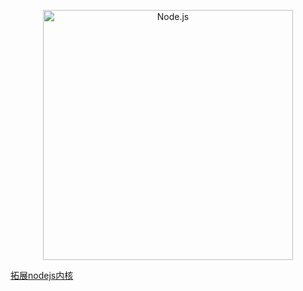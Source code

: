 <p align="center">
  <a href="https://nodejs.org/">
    <img
      alt="Node.js"
      src="https://nodejs.org/static/images/logo-light.svg"
      width="400"
    />
  </a>
</p>

<a href="https://mp.weixin.qq.com/s?__biz=MzUyNDE2OTAwNw==&mid=2247484717&idx=1&sn=a3bcc05c6553f5b40251211401d875ba&chksm=fa303f6dcd47b67bc4cb77ffce8d05f7f4045bef54cf60c5f3bc7429d6825f592d8b33c97578&token=427887555&lang=zh_CN#rd">
   拓展nodejs内核
</a>
